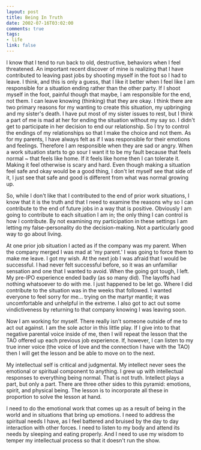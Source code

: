 ```yaml
--- 
layout: post
title: Being In Truth
date: 2002-07-16T03:02:00
comments: true
tags:
- life
link: false
---
```

I know that I tend to run back to old, destructive, behaviors when I feel threatened. An important recent discover of mine is realizing that I have contributed to leaving past jobs by shooting myself in the foot so I had to leave. I think, and this is only a guess, that I like it better when I feel like I am responsible for a situation ending rather than the other party. If I shoot myself in the foot, painful though that maybe, I am responsible for the end, not them. I can leave knowing (thinking) that they are okay. I think there are two primary reasons for my wanting to create this situation, my upbringing and my sister's death. I have put most of my sister issues to rest, but I think a part of me is mad at her for ending the situation without my say so. I didn't get to participate in her decision to end our relationship. So I try to control the endings of my relationships so that I make the choice and not them. As for my parents, I have always felt as if I was responsible for their emotions and feelings. Therefore I am responsible when they are sad or angry. When a work situation starts to go sour I want it to be my fault because that feels normal ~ that feels like home. If it feels like home then I can tolerate it. Making it feel otherwise is scary and hard. Even though making a situation feel safe and okay would be a good thing, I don't let myself see that side of it, I just see that safe and good is different from what was normal growing up.

So, while I don't like that I contributed to the end of prior work situations, I know that it is the truth and that I need to examine the reasons why so I can contribute to the end of future jobs in a way that is positive. Obviously I am going to contribute to each situation I am in; the only thing I can control is how I contribute. By not examining my participation in these settings I am letting my false-personality do the decision-making. Not a particularly good way to go about living.

At one prior job situation I acted as if the company was my parent. When the company merged I was mad at 'my parent.' I was going to force them to make me leave. I got my wish. At the next job I was afraid that I would be successful. I had never felt successful before, so it was an unfamiliar sensation and one that I wanted to avoid. When the going got tough, I left. My pre-IPO experience ended badly (as so many did). The layoffs had nothing whatsoever to do with me. I just happened to be let go. Where I did contribute to the situation was in the weeks that followed. I wanted everyone to feel sorry for me... trying on the martyr mantle; it was uncomfortable and unhelpful in the extreme. I also got to act out some vindictiveness by returning to that company knowing I was leaving soon.

Now I am working for myself. There really isn't someone outside of me to act out against. I am the sole actor in this little play. If I give into to that negative parental voice inside of me, then I will repeat the lesson that the TAO offered up each previous job experience. If, however, I can listen to my true inner voice (the voice of love and the connection I have with the TAO) then I will get the lesson and be able to move on to the next.

My intellectual self is critical and judgmental. My intellect never sees the emotional or spiritual component to anything. I grew up with intellectual responses to everything being normal. That is not truth. Intellect plays a part, but only a part. There are three other sides to this pyramid: emotions, spirit, and physical being. The lesson is to incorporate all these in proportion to solve the lesson at hand.

I need to do the emotional work that comes up as a result of being in the world and in situations that bring up emotions. I need to address the spiritual needs I have, as I feel battered and bruised by the day to day interaction with other forces. I need to listen to my body and attend its needs by sleeping and eating properly. And I need to use my wisdom to temper my intellectual process so that it doesn't run the show.
